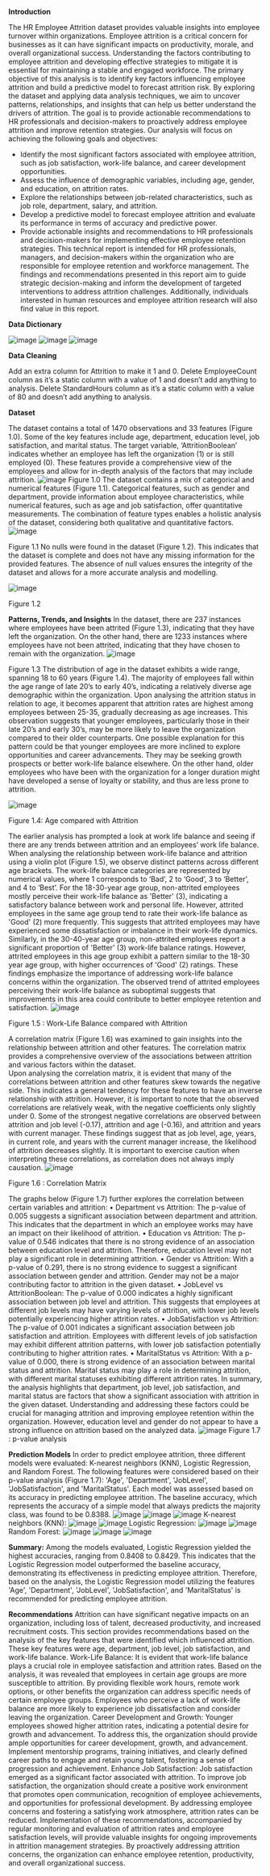 
**Introduction**

The HR Employee Attrition dataset provides valuable insights into employee turnover within organizations. Employee attrition is a critical concern for businesses as it can have significant impacts on productivity, morale, and overall organizational success. Understanding the factors contributing to employee attrition and developing effective strategies to mitigate it is essential for maintaining a stable and engaged workforce. 
The primary objective of this analysis is to identify key factors influencing employee attrition and build a predictive model to forecast attrition risk. By exploring the dataset and applying data analysis techniques, we aim to uncover patterns, relationships, and insights that can help us better understand the drivers of attrition. The goal is to provide actionable recommendations to HR professionals and decision-makers to proactively address employee attrition and improve retention strategies.
Our analysis will focus on achieving the following goals and objectives:
-	Identify the most significant factors associated with employee attrition, such as job satisfaction, work-life balance, and career development opportunities.
-	Assess the influence of demographic variables, including age, gender, and education, on attrition rates.
-	Explore the relationships between job-related characteristics, such as job role, department, salary, and attrition.
-	Develop a predictive model to forecast employee attrition and evaluate its performance in terms of accuracy and predictive power.
-	Provide actionable insights and recommendations to HR professionals and decision-makers for implementing effective employee retention strategies.
This technical report is intended for HR professionals, managers, and decision-makers within the organization who are responsible for employee retention and workforce management. The findings and recommendations presented in this report aim to guide strategic decision-making and inform the development of targeted interventions to address attrition challenges. Additionally, individuals interested in human resources and employee attrition research will also find value in this report.

**Data Dictionary**

![image](https://github.com/surajsathish997/HR-Attrition-Analysis/assets/18410759/5041d867-b2eb-49a7-aa53-d2f28d144646)
![image](https://github.com/surajsathish997/HR-Attrition-Analysis/assets/18410759/ce342e10-a0d6-4abd-8fdc-ddf54641d51c)
![image](https://github.com/surajsathish997/HR-Attrition-Analysis/assets/18410759/1a30cba4-b145-41f2-b20a-047328209af7)



**Data Cleaning**

Add an extra column for Attrition to make it 1 and 0.
Delete EmployeeCount column as it’s a static column with a value of 1 and doesn’t add anything to analysis.
Delete StandardHours column as it’s a static column with a value of 80 and doesn’t add anything to analysis.
 

**Dataset**

The dataset contains a total of 1470 observations and 33 features (Figure 1.0). Some of the key features include age, department, education level, job satisfaction, and marital status. The target variable, ‘AttritionBoolean’ indicates whether an employee has left the organization (1) or is still employed (0). These features provide a comprehensive view of the employees and allow for in-depth analysis of the factors that may include attrition.
![image](https://github.com/surajsathish997/HR-Attrition-Analysis/assets/18410759/4c939b5a-d6ef-449b-9fcd-066f8fda9a2c)
Figure 1.0
The dataset contains a mix of categorical and numerical features (Figure 1.1). Categorical features, such as gender and department, provide information about employee characteristics, while numerical features, such as age and job satisfaction, offer quantitative measurements. The combination of feature types enables a holistic analysis of the dataset, considering both qualitative and quantitative factors.
![image](https://github.com/surajsathish997/HR-Attrition-Analysis/assets/18410759/4fefb1e5-e4da-4b9d-ba16-1e46e6e1da05)

Figure 1.1
No nulls were found in the dataset (Figure 1.2). This indicates that the dataset is complete and does not have any missing information for the provided features. The absence of null values ensures the integrity of the dataset and allows for a more accurate analysis and modelling.

![image](https://github.com/surajsathish997/HR-Attrition-Analysis/assets/18410759/b54bda1d-cb6e-48f5-b47d-2f4e855097e3)

Figure 1.2
 
**Patterns, Trends, and Insights**
In the dataset, there are 237 instances where employees have been attrited (Figure 1.3), indicating that they have left the organization. On the other hand, there are 1233 instances where employees have not been attrited, indicating that they have chosen to remain with the organization.
![image](https://github.com/surajsathish997/HR-Attrition-Analysis/assets/18410759/2f300084-8d5b-4ec3-bbf9-c1d917c5eb0d)

Figure 1.3
The distribution of age in the dataset exhibits a wide range, spanning 18 to 60 years (Figure 1.4). The majority of employees fall within the age range of late 20’s to early 40’s, indicating a relatively diverse age demographic within the organization.
Upon analysing the attrition status in relation to age, it becomes apparent that attrition rates are highest among employees between 25-35, gradually decreasing as age increases. This observation suggests that younger employees, particularly those in their late 20’s and early 30’s, may be more likely to leave the organization compared to their older counterparts.
One possible explanation for this pattern could be that younger employees are more inclined to explore opportunities and career advancements. They may be seeking growth prospects or better work-life balance elsewhere. On the other hand, older employees who have been with the organization for a longer duration might have developed a sense of loyalty or stability, and thus are less prone to attrition.

![image](https://github.com/surajsathish997/HR-Attrition-Analysis/assets/18410759/ca4e18ef-10cc-4745-ba09-97afbce1d968)

Figure 1.4: Age compared with Attrition

The earlier analysis has prompted a look at work life balance and seeing if there are any trends between attrition and an employees’ work life balance. When analysing the relationship between work-life balance and attrition using a violin plot (Figure 1.5), we observe distinct patterns across different age brackets. The work-life balance categories are represented by numerical values, where 1 corresponds to ‘Bad’, 2 to ‘Good’, 3 to ‘Better’, and 4 to ‘Best’. 
For the 18-30-year age group, non-attrited employees mostly perceive their work-life balance as 'Better' (3), indicating a satisfactory balance between work and personal life. However, attrited employees in the same age group tend to rate their work-life balance as 'Good' (2) more frequently. This suggests that attrited employees may have experienced some dissatisfaction or imbalance in their work-life dynamics.
Similarly, in the 30-40-year age group, non-attrited employees report a significant proportion of 'Better' (3) work-life balance ratings. However, attrited employees in this age group exhibit a pattern similar to the 18-30 year age group, with higher occurrences of 'Good' (2) ratings.
These findings emphasize the importance of addressing work-life balance concerns within the organization. The observed trend of attrited employees perceiving their work-life balance as suboptimal suggests that improvements in this area could contribute to better employee retention and satisfaction. 
![image](https://github.com/surajsathish997/HR-Attrition-Analysis/assets/18410759/c7b72b83-f9d9-4728-9479-bd4b47d763e3)

Figure 1.5 : Work-Life Balance compared with Attrition

A correlation matrix (Figure 1.6) was examined to gain insights into the relationship between attrition and other features. The correlation matrix provides a comprehensive overview of the associations between attrition and various factors within the dataset.  
Upon analysing the correlation matrix, it is evident that many of the correlations between attrition and other features skew towards the negative side. This indicates a general tendency for these features to have an inverse relationship with attrition. However, it is important to note that the observed correlations are relatively weak, with the negative coefficients only slightly under 0. Some of the strongest negative correlations are observed between attrition and job level (-0.17), attrition and age (-0.16), and attrition and years with current manager. These findings suggest that as job level, age, years, in current role, and years with the current manager increase, the likelihood of attrition decreases slightly. It is important to exercise caution when interpreting these correlations, as correlation does not always imply causation.
![image](https://github.com/surajsathish997/HR-Attrition-Analysis/assets/18410759/159bdfed-a8e0-41b5-a3be-60b329202b4e)

Figure 1.6 : Correlation Matrix

The graphs below (Figure 1.7) further explores the correlation between certain variables and attrition:
•	Department vs Attrition: The p-value of 0.005 suggests a significant association between department and attrition. This indicates that the department in which an employee works may have an impact on their likelihood of attrition.
•	Education vs Attrition: The p-value of 0.546 indicates that there is no strong evidence of an association between education level and attrition. Therefore, education level may not play a significant role in determining attrition.
•	Gender vs Attrition: With a p-value of 0.291, there is no strong evidence to suggest a significant association between gender and attrition. Gender may not be a major contributing factor to attrition in the given dataset.
•	JobLevel vs AttritionBoolean: The p-value of 0.000 indicates a highly significant association between job level and attrition. This suggests that employees at different job levels may have varying levels of attrition, with lower job levels potentially experiencing higher attrition rates.
•	JobSatisfaction vs Attrition: The p-value of 0.001 indicates a significant association between job satisfaction and attrition. Employees with different levels of job satisfaction may exhibit different attrition patterns, with lower job satisfaction potentially contributing to higher attrition rates.
•	MaritalStatus vs Attrition: With a p-value of 0.000, there is strong evidence of an association between marital status and attrition. Marital status may play a role in determining attrition, with different marital statuses exhibiting different attrition rates.
In summary, the analysis highlights that department, job level, job satisfaction, and marital status are factors that show a significant association with attrition in the given dataset. Understanding and addressing these factors could be crucial for managing attrition and improving employee retention within the organization. However, education level and gender do not appear to have a strong influence on attrition based on the analyzed data.
![image](https://github.com/surajsathish997/HR-Attrition-Analysis/assets/18410759/ac4a09c7-5205-4e51-ac7a-b4f017809c15)
Figure 1.7 : p-value analysis

**Prediction Models**
In order to predict employee attrition, three different models were evaluated: K-nearest neighbors (KNN), Logistic Regression, and Random Forest. The following features were considered based on their p-value analysis (Figure 1.7): 'Age', 'Department', 'JobLevel', 'JobSatisfaction', and 'MaritalStatus'. Each model was assessed based on its accuracy in predicting employee attrition.
The baseline accuracy, which represents the accuracy of a simple model that always predicts the majority class, was found to be 0.8388.
![image](https://github.com/surajsathish997/HR-Attrition-Analysis/assets/18410759/ad6e04a4-7a2c-4eda-9ce2-d2d6edf2ce16)
![image](https://github.com/surajsathish997/HR-Attrition-Analysis/assets/18410759/8b787aa7-e888-46ff-8ea2-c6327cd2b97c)
![image](https://github.com/surajsathish997/HR-Attrition-Analysis/assets/18410759/15f51572-4f54-4a5c-becf-8811f5d51f10)
K-nearest neighbors (KNN):
![image](https://github.com/surajsathish997/HR-Attrition-Analysis/assets/18410759/3ff393e3-1db5-4148-abaf-d7b05863c3d6)
![image](https://github.com/surajsathish997/HR-Attrition-Analysis/assets/18410759/dbc1bbb6-bf64-4c3c-854b-389b205a43dd)
Logistic Regression:
![image](https://github.com/surajsathish997/HR-Attrition-Analysis/assets/18410759/ee46bef9-5469-4d73-baf2-b5e8f58dd4d6)
![image](https://github.com/surajsathish997/HR-Attrition-Analysis/assets/18410759/1e7b1b39-127b-4c29-9a7d-3cf329b5f263)
Random Forest:
![image](https://github.com/surajsathish997/HR-Attrition-Analysis/assets/18410759/552ff8a2-4576-4e46-9860-6ec7a0326219)
![image](https://github.com/surajsathish997/HR-Attrition-Analysis/assets/18410759/238a3847-fca4-44ca-a152-02a17b984714)
![image](https://github.com/surajsathish997/HR-Attrition-Analysis/assets/18410759/7b0fe4f3-16e4-44fd-88f1-498d6a67a28a)

**Summary:**
Among the models evaluated, Logistic Regression yielded the highest accuracies, ranging from 0.8408 to 0.8429. This indicates that the Logistic Regression model outperformed the baseline accuracy, demonstrating its effectiveness in predicting employee attrition.
Therefore, based on the analysis, the Logistic Regression model utilizing the features 'Age', 'Department', 'JobLevel', 'JobSatisfaction', and 'MaritalStatus' is recommended for predicting employee attrition.



**Recommendations**
Attrition can have significant negative impacts on an organization, including loss of talent, decreased productivity, and increased recruitment costs. This section provides recommendations based on the analysis of the key features that were identified which influenced attrition. These key features were age, department, job level, job satisfaction, and work-life balance. 
Work-Life Balance: It is evident that work-life balance plays a crucial role in employee satisfaction and attrition rates. Based on the analysis, it was revealed that employees in certain age groups are more susceptible to attrition. By providing flexible work hours, remote work options, or other benefits the organization can address specific needs of certain employee groups. Employees who perceive a lack of work-life balance are more likely to experience job dissatisfaction and consider leaving the organization.
Career Development and Growth: Younger employees showed higher attrition rates, indicating a potential desire for growth and advancement. To address this, the organization should provide ample opportunities for career development, growth, and advancement. Implement mentorship programs, training initiatives, and clearly defined career paths to engage and retain young talent, fostering a sense of progression and achievement.
Enhance Job Satisfaction: Job satisfaction emerged as a significant factor associated with attrition. To improve job satisfaction, the organization should create a positive work environment that promotes open communication, recognition of employee achievements, and opportunities for professional development. By addressing employee concerns and fostering a satisfying work atmosphere, attrition rates can be reduced.
Implementation of these recommendations, accompanied by regular monitoring and evaluation of attrition rates and employee satisfaction levels, will provide valuable insights for ongoing improvements in attrition management strategies. By proactively addressing attrition concerns, the organization can enhance employee retention, productivity, and overall organizational success.
